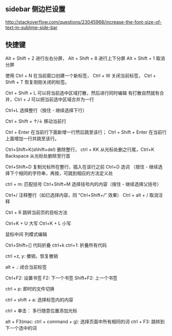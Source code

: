 

## sidebar 侧边栏设置

http://stackoverflow.com/questions/23045968/increase-the-font-size-of-text-in-sublime-side-bar


## 快捷键

Alt + Shift + 2 进行左右分屏， Alt + Shift + 8 进行上下分屏
Alt + Shift + 1 取消分屏

使用 Ctrl + N 在当前窗口创建一个新标签， Ctrl + W 关闭当前标签， Ctrl + Shift + T 恢复刚刚关闭的标签。

Ctrl + Shift + L 可以将当前选中区域打散，然后进行同时编辑
有打散自然就有合并，Ctrl + J 可以把当前选中区域合并为一行

Ctrl+L 选择整行（按住 - 继续选择下行）

Ctrl + Shift + ↑/↓ 移动当前行

Ctrl + Enter 在当前行下面新增一行然后跳至该行；
Ctrl + Shift + Enter 在当前行上面增加一行并跳至该行。

Ctrl+Shift+K(shhift+del) 删除整行， ctrl + KK 从光标处删之行尾，Ctrl+K Backspace 从光标处删除至行首

Ctrl+Shift+D 复制光标所在整行，插入在该行之前
Ctrl+D 选词 （按住 - 继续选择下个相同的字符串，再按，可跳到相应的方法定义处

ctrl + m: 匹配括号
Ctrl+Shift+M 选择括号内的内容（按住 - 继续选择父括号）

Ctrl+/ 注释整行（如已选择内容，同 “Ctrl+Shift+/” 效果）
Ctrl + alt + / 取消注释

Ctrl + R 跳转当前页的目标方法

Ctrl+K + U 大写
Ctrl+K + L 小写

鼠标中间 列模式编辑

Ctrl+Shift+[] 代码折叠
ctrl+k ctrl+1: 折叠所有代码

ctrl +z, y: 撤销，恢复撤销

alt + .: 闭合当前标签

Ctrl+F2: 设置书签
F2: 下一个书签
Shift+F2: 上一个书签

ctrl + p: 即时的文件切换

ctrl + shift + a: 选择标签内的内容

ctrl + 单击： 多行随意位置添加光标

alt + F3(mac: ctrl + command + g): 选择页面中所有相同的词
ctrl + F3: 跳转到下一个选中的词
